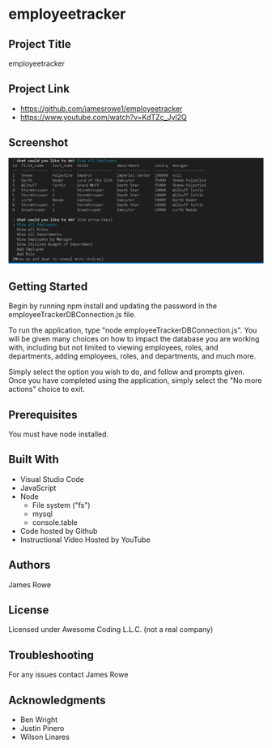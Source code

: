 # employeetracker

## Project Title

employeetracker

## Project Link

- https://github.com/jamesrowe1/employeetracker
- https://www.youtube.com/watch?v=KdTZc_Jyl2Q

## Screenshot

![notetaker](Assets/employeetracker.jpg)

## Getting Started

Begin by running npm install and updating the password in the employeeTrackerDBConnection.js file.

To run the application, type "node employeeTrackerDBConnection.js". You will be given many choices on how to impact the database you are working with, including but not limited to viewing employees, roles, and departments, adding employees, roles, and departments, and much more.

Simply select the option you wish to do, and follow and prompts given. Once you have completed using the application, simply select the "No more actions" choice to exit.

## Prerequisites

You must have node installed.

## Built With

- Visual Studio Code
- JavaScript
- Node
  - File system ("fs")
  - mysql
  - console.table
- Code hosted by Github
- Instructional Video Hosted by YouTube

## Authors

James Rowe

## License

Licensed under Awesome Coding L.L.C. (not a real company)

## Troubleshooting

For any issues contact James Rowe

## Acknowledgments

- Ben Wright
- Justin Pinero
- Wilson Linares
